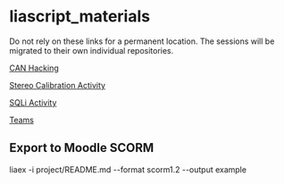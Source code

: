 # liascript_materials

Do not rely on these links for a permanent location. 
The sessions will be migrated to their own individual repositories.

[CAN Hacking](https://liascript.github.io/course/?https://dscroft.github.io/liascript_materials/can_hacking/can.md)

[Stereo Calibration Activity](https://liascript.github.io/course/?https://dscroft.github.io/liascript_materials/stereo_calibration_activity/stereo_calibration_activity.md)

[SQLi Activity](https://liascript.github.io/course/?https://dscroft.github.io/liascript_materials/sql_injection/sql.md)

[Teams](https://liascript.github.io/course/?https://dscroft.github.io/liascript_materials/teams/teams.md)

## Export to Moodle SCORM

liaex -i project/README.md --format scorm1.2 --output example

